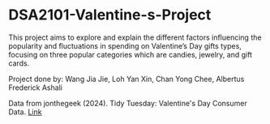 # DSA2101-Valentine-s-Project

This project aims to explore and explain the different factors influencing the popularity and fluctuations in spending on Valentine’s Day gifts types, focusing on three popular categories which are candies, jewelry, and gift cards.

Project done by: Wang Jia Jie, Loh Yan Xin, Chan Yong Chee, Albertus Frederick Ashali

Data from
jonthegeek (2024). Tidy Tuesday: Valentine's Day Consumer Data. [Link](https://github.com/rfordatascience/tidytuesday/blob/main/data/2024/2024-02-13/readme.md)
